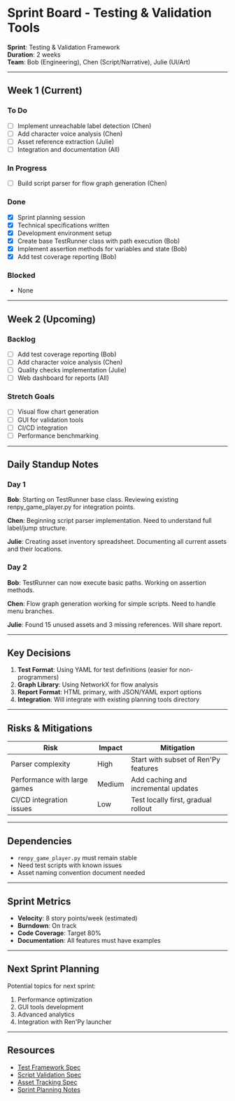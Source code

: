 # Sprint Board - Testing & Validation Tools

**Sprint**: Testing & Validation Framework  
**Duration**: 2 weeks  
**Team**: Bob (Engineering), Chen (Script/Narrative), Julie (UI/Art)

---

## Week 1 (Current)

### To Do
- [ ] Implement unreachable label detection (Chen)
- [ ] Add character voice analysis (Chen)
- [ ] Asset reference extraction (Julie)
- [ ] Integration and documentation (All)

### In Progress
- [ ] Build script parser for flow graph generation (Chen)

### Done
- [x] Sprint planning session
- [x] Technical specifications written
- [x] Development environment setup
- [x] Create base TestRunner class with path execution (Bob)
- [x] Implement assertion methods for variables and state (Bob)
- [x] Add test coverage reporting (Bob)

### Blocked
- None

---

## Week 2 (Upcoming)

### Backlog
- [ ] Add test coverage reporting (Bob)
- [ ] Add character voice analysis (Chen)
- [ ] Quality checks implementation (Julie)
- [ ] Web dashboard for reports (All)

### Stretch Goals
- [ ] Visual flow chart generation
- [ ] GUI for validation tools
- [ ] CI/CD integration
- [ ] Performance benchmarking

---

## Daily Standup Notes

### Day 1
**Bob**: Starting on TestRunner base class. Reviewing existing renpy_game_player.py for integration points.

**Chen**: Beginning script parser implementation. Need to understand full label/jump structure.

**Julie**: Creating asset inventory spreadsheet. Documenting all current assets and their locations.

### Day 2
**Bob**: TestRunner can now execute basic paths. Working on assertion methods.

**Chen**: Flow graph generation working for simple scripts. Need to handle menu branches.

**Julie**: Found 15 unused assets and 3 missing references. Will share report.

---

## Key Decisions

1. **Test Format**: Using YAML for test definitions (easier for non-programmers)
2. **Graph Library**: Using NetworkX for flow analysis
3. **Report Format**: HTML primary, with JSON/YAML export options
4. **Integration**: Will integrate with existing planning tools directory

---

## Risks & Mitigations

| Risk | Impact | Mitigation |
|------|--------|------------|
| Parser complexity | High | Start with subset of Ren'Py features |
| Performance with large games | Medium | Add caching and incremental updates |
| CI/CD integration issues | Low | Test locally first, gradual rollout |

---

## Dependencies

- `renpy_game_player.py` must remain stable
- Need test scripts with known issues
- Asset naming convention document needed

---

## Sprint Metrics

- **Velocity**: 8 story points/week (estimated)
- **Burndown**: On track
- **Code Coverage**: Target 80%
- **Documentation**: All features must have examples

---

## Next Sprint Planning

Potential topics for next sprint:
1. Performance optimization
2. GUI tools development
3. Advanced analytics
4. Integration with Ren'Py launcher

---

## Resources

- [Test Framework Spec](test_framework_spec.md)
- [Script Validation Spec](script_validation_spec.md)
- [Asset Tracking Spec](asset_tracking_spec.md)
- [Sprint Planning Notes](sprint_planning_session.md)